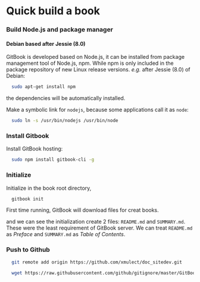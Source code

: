 # Quick build a book


### Build Node.js and package manager

#### Debian based after Jessie (8.0)

GitBook is developed based on Node.js, it can be installed from package management tool of Node.js, npm. 
While npm is only included in the package repository of new Linux release versions. 
*e.g.* after Jessie (8.0) of Debian:

```bash
  sudo apt-get install npm
```

the dependencies will be automatically installed.

Make a symbolic link for `nodejs`, because some applications call it as `node`:

```bash
  sudo ln -s /usr/bin/nodejs /usr/bin/node
```

### Install Gitbook

Install GitBook hosting:
  
```bash
  sudo npm install gitbook-cli -g
```

### Initialize

Initialize in the book root directory,

```bash
  gitbook init
```

First time running, GitBook will download files for creat books.

and we can see the initialization create 2 files: ``README.md`` and ``SUMMARY.md``.
These were the least requirement of GitBook server. 
We can treat ``README.md`` as *Preface* and ``SUMMARY.md`` as *Table of Contents*.

### Push to Github

```bash
  git remote add origin https://github.com/xmulect/doc_sitedev.git
```

```bash
  wget https://raw.githubusercontent.com/github/gitignore/master/GitBook.gitignore
```



